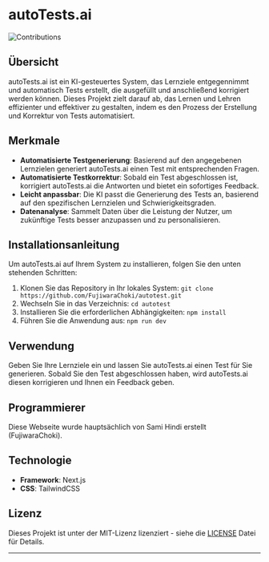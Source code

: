 # autoTests.ai

![Contributions]([https://play-lh.googleusercontent.com/aTTVA77bs4tVS1UvnsmD_T0w-rdZef7UmjpIsg-8RVDOVl_EVEHjmkn6qN7C0teRS3o](https://i.imgur.com/KbDWAq0.png))

## Übersicht

autoTests.ai ist ein KI-gesteuertes System, das Lernziele entgegennimmt und automatisch Tests erstellt, die ausgefüllt und anschließend korrigiert werden können. Dieses Projekt zielt darauf ab, das Lernen und Lehren effizienter und effektiver zu gestalten, indem es den Prozess der Erstellung und Korrektur von Tests automatisiert.

## Merkmale

- **Automatisierte Testgenerierung**: Basierend auf den angegebenen Lernzielen generiert autoTests.ai einen Test mit entsprechenden Fragen.
- **Automatisierte Testkorrektur**: Sobald ein Test abgeschlossen ist, korrigiert autoTests.ai die Antworten und bietet ein sofortiges Feedback.
- **Leicht anpassbar**: Die KI passt die Generierung des Tests an, basierend auf den spezifischen Lernzielen und Schwierigkeitsgraden.
- **Datenanalyse**: Sammelt Daten über die Leistung der Nutzer, um zukünftige Tests besser anzupassen und zu personalisieren.

## Installationsanleitung

Um autoTests.ai auf Ihrem System zu installieren, folgen Sie den unten stehenden Schritten:

1. Klonen Sie das Repository in Ihr lokales System: `git clone https://github.com/FujiwaraChoki/autotest.git`
2. Wechseln Sie in das Verzeichnis: `cd autotest`
3. Installieren Sie die erforderlichen Abhängigkeiten: `npm install`
4. Führen Sie die Anwendung aus: `npm run dev`

## Verwendung

Geben Sie Ihre Lernziele ein und lassen Sie autoTests.ai einen Test für Sie generieren. Sobald Sie den Test abgeschlossen haben, wird autoTests.ai diesen korrigieren und Ihnen ein Feedback geben.

## Programmierer

Diese Webseite wurde hauptsächlich von Sami Hindi erstellt (FujiwaraChoki).

## Technologie

- **Framework**: Next.js
- **CSS**: TailwindCSS

## Lizenz

Dieses Projekt ist unter der MIT-Lizenz lizenziert - siehe die [LICENSE](LICENSE.md) Datei für Details.

---
